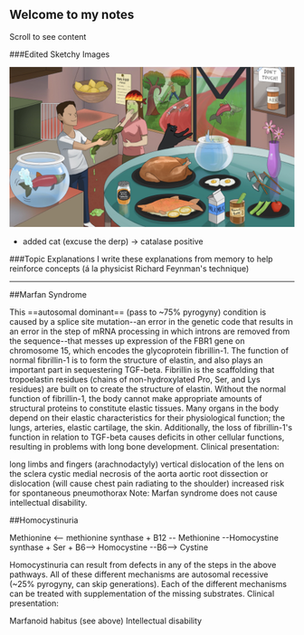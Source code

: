 ## Welcome to my notes

Scroll to see content 

###Edited Sketchy Images

![Salmonella](https://github.com/l-guillot/LG-MD/blob/619b75ec588e7541a67328bca3e60e0239a2ac8e/Images/IMG_1141.jpg)
- added cat (excuse the derp) -> catalase positive



###Topic Explanations
I write these explanations from memory to help reinforce concepts (á la physicist Richard Feynman's technique)

-----------
##Marfan Syndrome

This ==autosomal dominant== (pass to ~75% pyrogyny) condition is caused by a splice site mutation--an error in the genetic code that results in an error in the step of mRNA processing in which introns are removed from the sequence--that messes up expression of the FBR1 gene on chromosome 15, which encodes the glycoprotein fibrillin-1. The function of normal fibrillin-1 is to form the structure of elastin, and also plays an important part in sequestering TGF-beta. Fibrillin is the scaffolding that tropoelastin residues (chains of non-hydroxylated Pro, Ser, and Lys residues) are built on to create the structure of elastin. Without the normal function of fibrillin-1, the body cannot make appropriate amounts of structural proteins to constitute elastic tissues. Many organs in the body depend on their elastic characteristics for their physiological function; the lungs, arteries, elastic cartilage, the skin. Additionally, the loss of fibrillin-1's function in relation to TGF-beta causes deficits in other cellular functions, resulting in problems with long bone development. Clinical presentation:

long limbs and fingers (arachnodactyly)
vertical dislocation of the lens on the sclera
cystic medial necrosis of the aorta
aortic root dissection or dislocation (will cause chest pain radiating to the shoulder)
increased risk for spontaneous pneumothorax
Note: Marfan syndrome does not cause intellectual disability.

##Homocystinuria

Methionine <-- methionine synthase + B12 -- Methionine --Homocystine synthase + Ser + B6--> Homocystine --B6--> Cystine

Homocystinuria can result from defects in any of the steps in the above pathways. All of these different mechanisms are autosomal recessive (~25% pyrogyny, can skip generations). Each of the different mechanisms can be treated with supplementation of the missing substrates. Clinical presentation:

Marfanoid habitus (see above)
Intellectual disability
